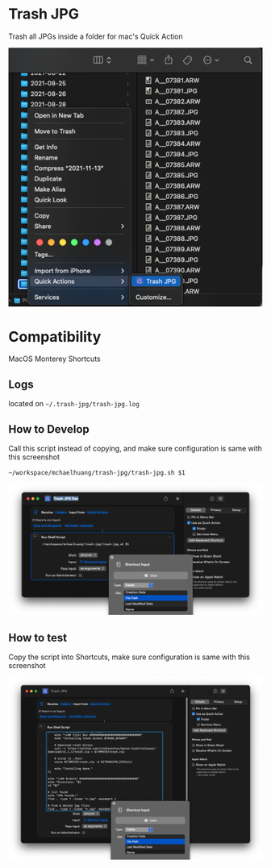 # Trash JPG
Trash all JPGs inside a folder for mac's Quick Action

![Quick Action](assets/quick-action.png)

# Compatibility
MacOS Monterey Shortcuts

## Logs
located on `~/.trash-jpg/trash-jpg.log`

## How to Develop
Call this script instead of copying, and make sure configuration is same with this screenshot
```
~/workspace/mchaelhuang/trash-jpg/trash-jpg.sh $1
```

![Quick Action Script](assets/quick-action-script-dev.png)

## How to test
Copy the script into Shortcuts, make sure configuration is same with this screenshot

![Quick Action Script Develop](assets/quick-action-script.png)